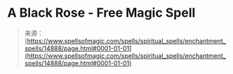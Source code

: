 <!--yml

category: 未分类

date: 2024-06-12 18:54:00

-->

# A Black Rose - Free Magic Spell

> 来源：[https://www.spellsofmagic.com/spells/spiritual_spells/enchantment_spells/14888/page.html#0001-01-01](https://www.spellsofmagic.com/spells/spiritual_spells/enchantment_spells/14888/page.html#0001-01-01)
